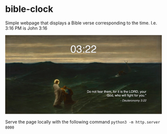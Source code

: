 # bible-clock

Simple webpage that displays a Bible verse corresponding to the time. I.e. 3:16 PM is John 3:16

![screenshot](images/markdown.png)

Serve the page locally with the following command `python3 -m http.server 8000`
